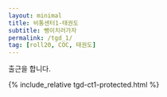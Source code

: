 ```yaml
---
layout: minimal
title: 비통센터1-태권도
subtitle: 뺑이치러가자
permalink: /tgd_1/
tag: [roll20, COC, 태권도]
---
```


출근을 합니다.

{% include_relative tgd-ct1-protected.html %}


